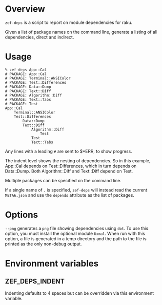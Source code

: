 # Overview

`zef-deps` is a script to report on module dependencies for raku.

Given a list of package names on the command line, generate a listing of all
dependencies, direct and indirect.

# Usage

```
% zef-deps App::Cal
# PACKAGE: App::Cal
# PACKAGE: Terminal::ANSIColor
# PACKAGE: Test::Differences
# PACKAGE: Data::Dump
# PACKAGE: Text::Diff
# PACKAGE: Algorithm::Diff
# PACKAGE: Text::Tabs
# PACKAGE: Test
App::Cal
    Terminal::ANSIColor
    Test::Differences
        Data::Dump
        Text::Diff
            Algorithm::Diff
                Test
            Test
            Text::Tabs
```

Any lines with a leading `#` are sent to $*ERR, to show progress.

The indent level shows the nesting of dependencies. So in this example, App::Cal depends
on Test::Differences, which in turn depends on Data::Dump.  Both Algorithm::Diff and
Text::Diff depend on Test.

Multiple packages can be specified on the command line.

If a single name of `.` is specified, `zef-deps` will instead read the current
`META6.json` and use the `depends` attribute as the list of packages.

# Options

`--png` generates a `png` file showing dependencies using `dot`. To use this option,
you must install the optional module `Uxmal`. When run with this option, a file is generated in a temp
directory and the path to the file is printed as the only non-debug output.

# Environment variables

## ZEF_DEPS_INDENT

Indenting defaults to 4 spaces but can be overridden via this environment variable.
